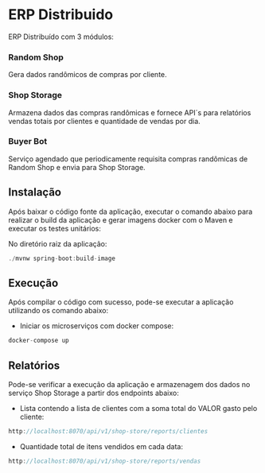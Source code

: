 # ERP Distribuido

ERP Distribuído com 3 módulos:

### Random Shop
Gera dados randômicos de compras por cliente.

### Shop Storage
Armazena dados das compras randômicas e fornece API´s para relatórios
vendas totais por clientes e quantidade de vendas por dia.

### Buyer Bot
Serviço agendado que periodicamente requisita compras randômicas
de Random Shop e envia para Shop Storage.


## Instalação

Após baixar o código fonte da aplicação, executar o comando abaixo
para realizar o build da aplicação e gerar imagens docker com o Maven
e executar os testes unitários:

No diretório raiz da aplicação:
```js
./mvnw spring-boot:build-image
```

## Execução

Após compilar o código com sucesso, pode-se executar a aplicação utilizando os comando abaixo:
 - Iniciar os microserviços com docker compose:
```js
docker-compose up
```

## Relatórios
Pode-se verificar a execução da aplicação e armazenagem dos dados no serviço Shop Storage
a partir dos endpoints abaixo:
- Lista contendo a lista de clientes com a soma total do VALOR gasto pelo cliente:
```js
http://localhost:8070/api/v1/shop-store/reports/clientes
```
- Quantidade total de itens vendidos em cada data: 
```js
http://localhost:8070/api/v1/shop-store/reports/vendas
```